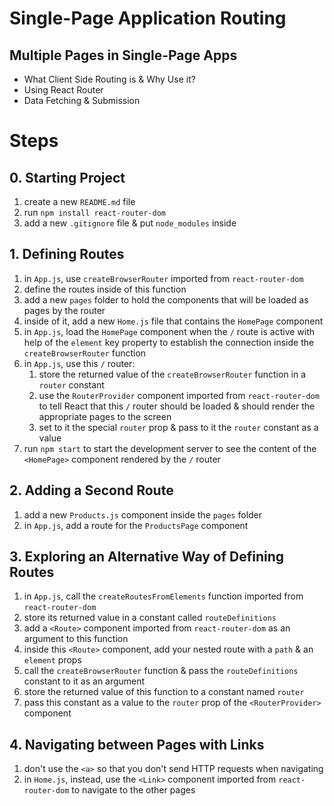 # Single-Page Application Routing

## Multiple Pages in Single-Page Apps

- What Client Side Routing is & Why Use it?
- Using React Router
- Data Fetching & Submission

# Steps

## 0. Starting Project

1. create a new `README.md` file
2. run `npm install react-router-dom`
3. add a new `.gitignore` file & put `node_modules` inside

## 1. Defining Routes

1. in `App.js`, use `createBrowserRouter` imported from `react-router-dom`
2. define the routes inside of this function
3. add a new `pages` folder to hold the components that will be loaded as pages by the router
4. inside of it, add a new `Home.js` file that contains the `HomePage` component
5. in `App.js`, load the `HomePage` component when the `/` route is active with help of the `element` key property to establish the connection inside the `createBrowserRouter` function
6. in `App.js`, use this `/` router:
   1. store the returned value of the `createBrowserRouter` function in a `router` constant
   2. use the `RouterProvider` component imported from `react-router-dom` to tell React that this `/` router should be loaded & should render the appropriate pages to the screen
   3. set to it the special `router` prop & pass to it the `router` constant as a value
7. run `npm start` to start the development server to see the content of the `<HomePage>` component rendered by the `/` router

## 2. Adding a Second Route

1. add a new `Products.js` component inside the `pages` folder
2. in `App.js`, add a route for the `ProductsPage` component

## 3. Exploring an Alternative Way of Defining Routes

1. in `App.js`, call the `createRoutesFromElements` function imported from `react-router-dom`
2. store its returned value in a constant called `routeDefinitions`
3. add a `<Route>` component imported from `react-router-dom` as an argument to this function
4. inside this `<Route>` component, add your nested route with a `path` & an `element` props
5. call the `createBrowserRouter` function & pass the `routeDefinitions` constant to it as an argument
6. store the returned value of this function to a constant named `router`
7. pass this constant as a value to the `router` prop of the `<RouterProvider>` component

## 4. Navigating between Pages with Links

1. don't use the `<a>` so that you don't send HTTP requests when navigating
2. in `Home.js`, instead, use the `<Link>` component imported from `react-router-dom` to navigate to the other pages
